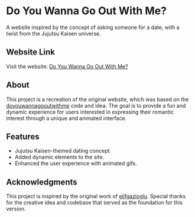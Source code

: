 # Do You Wanna Go Out With Me?

A website inspired by the concept of asking someone for a date, with a twist from the Jujutsu Kaisen universe.

## Website Link

Visit the website: [Do You Wanna Go Out With Me?](https://yamisukii.github.io/doyouwannagooutwithme/)

## About

This project is a recreation of the original website, which was based on the [doyouwannagooutwithme](https://github.com/elifgazioglu/doyouwannagooutwithme.git) code and idea. The goal is to provide a fun and dynamic experience for users interested in expressing their romantic interest through a unique and animated interface.

## Features

- Jujutsu Kaisen-themed dating concept.
- Added dynamic elements to the site.
- Enhanced the user experience with animated gifs.

## Acknowledgments

This project is inspired by the original work of [elifgazioglu](https://github.com/elifgazioglu). Special thanks for the creative idea and codebase that served as the foundation for this version.

